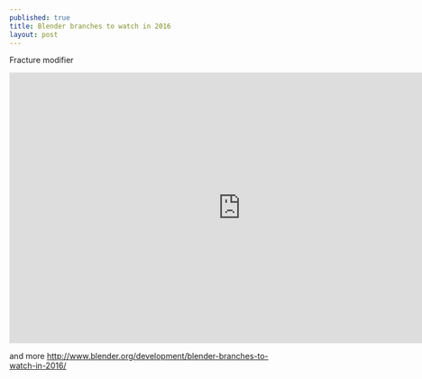 ```yaml
---
published: true
title: Blender branches to watch in 2016
layout: post
---
```

Fracture modifier  
<iframe width="820" height="480" src="https://www.youtube.com/embed/3TAoJyqaWAA" frameborder="0" allowfullscreen></iframe>

and more <http://www.blender.org/development/blender-branches-to-watch-in-2016/>